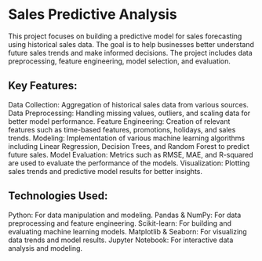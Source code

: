 # Sales Predictive Analysis

This project focuses on building a predictive model for sales forecasting using historical sales data. The goal is to help businesses better understand future sales trends and make informed decisions. The project includes data preprocessing, feature engineering, model selection, and evaluation.

## Key Features:

Data Collection: Aggregation of historical sales data from various sources.
Data Preprocessing: Handling missing values, outliers, and scaling data for better model performance.
Feature Engineering: Creation of relevant features such as time-based features, promotions, holidays, and sales trends.
Modeling: Implementation of various machine learning algorithms including Linear Regression, Decision Trees, and Random Forest to predict future sales.
Model Evaluation: Metrics such as RMSE, MAE, and R-squared are used to evaluate the performance of the models.
Visualization: Plotting sales trends and predictive model results for better insights.
## Technologies Used:

Python: For data manipulation and modeling.
Pandas & NumPy: For data preprocessing and feature engineering.
Scikit-learn: For building and evaluating machine learning models.
Matplotlib & Seaborn: For visualizing data trends and model results.
Jupyter Notebook: For interactive data analysis and modeling.
